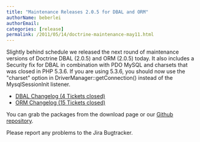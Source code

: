 ```yaml
---
title: "Maintenance Releases 2.0.5 for DBAL and ORM"
authorName: beberlei
authorEmail:
categories: [release]
permalink: /2011/05/14/doctrine-maintenance-may11.html
---
```

Slightly behind schedule we released the next round of maintenance
versions of Doctrine DBAL (2.0.5) and ORM (2.0.5) today. It also
includes a Security fix for DBAL in combination with PDO MySQL and
charsets that was closed in PHP 5.3.6. If you are using 5.3.6, you
should now use the "charset" option in DriverManager::getConnection()
instead of the MysqlSessionInit listener.

-   [DBAL Changelog (4 Tickets
    closed)](http://www.doctrine-project.org/jira/browse/DBAL/fixforversion/10132)
-   [ORM Changelog (15 Tickets
    closed)](http://www.doctrine-project.org/jira/browse/DDC/fixforversion/10133)

You can grab the packages from the download page or our [Github
repository](http://github.com/doctrine).

Please report any problems to the Jira Bugtracker.
